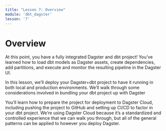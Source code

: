 ```yaml
---
title: "Lesson 7: Overview"
module: 'dbt_dagster'
lesson: '7'
---
```


# Overview

At this point, you have a fully integrated Dagster and dbt project! You’ve learned how to load dbt models as Dagster assets, create dependencies, add partitions, and execute and monitor the resulting pipeline in the Dagster UI.

In this lesson, we’ll deploy your Dagster+dbt project to have it running in both local and production environments. We’ll walk through some considerations involved in bundling your dbt project up with Dagster

You’ll learn how to prepare the project for deployment to Dagster Cloud, including pushing the project to GitHub and setting up CI/CD to factor in your dbt project. We’re using Dagster Cloud because it’s a standardized and controlled experience that we can walk you through, but all of the general patterns can be applied to however you deploy Dagster.
